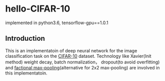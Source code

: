 # hello-CIFAR-10
implemented in python3.6, tensorflow-gpu==1.0.1
## Introduction
This is an implementatoin of deep neural network for the image classification task on the [CIFAR-10](http://www.cs.toronto.edu/~kriz/cifar.html) dataset. Technology like Xavier(Init method) weight decay, batch normalization， dropout(to avoid overfitting) and [factional max-pooling](https://arxiv.org/abs/1412.6071)(alternative for 2x2 max-pooling) are involved in this implementatoin.
